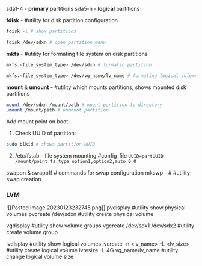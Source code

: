 
sda1-4 - **primary** partitions
sda5-n - **logical** partitions

**fdisk** - #utility for disk partition configuration
```bash
fdisk -l # show partitions
```
```bash
fdisk /dev/sdxn # open partition menu
```

**mkfs** - #utility  for formating file system on disk partitions 
```bash
mkfs.<file_system_type> /dev/sdxn # formatin partition
```
```bash
mkfs.<file_system_type> /dev/vg_name/lv_name # formating logical volume in LVM
```

**mount** & **umount** - #utility which mounts partitions, shows mounted disk partitions
```bash
mount /dev/sdxn /mount/path # mount partition to directory
umount /mount/path # unmount partition
```

Add mount point on boot:
1. Check UUID of partition:
```bash
sudo blkid # shows partition UUID
```
2. /etc/fstab - file system mounting #config_file
	`UUID=partUUID /mount/point fs_type option1,option2,auto 0 0 ` 

swapon & swapoff # commands for swap configuration
mkswp - # #utility  swap creation 

### LVM
![[Pasted image 20230123232745.png]]
pvdisplay #utility show physical volumes
pvcreate /dev/sdxn #utility create physical volume

vgdisplay #utility  show volume groups
vgcreate /dev/sdx1 /dev/sdx2 #utility  create volume group

lvdisplay #utility  show logical volumes
lvcreate  -n <lv_name> -L <lv_size> #utility  create logical volume
lvresize -L 4G vg_name/lv_name  #utility change logical volume size

